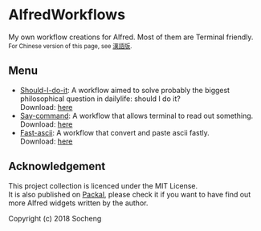 # AlfredWorkflows
My own workflow creations for Alfred. Most of them are Terminal friendly.
<sub>For Chinese version of this page, see [漢語版](https://github.com/BaksiLi/AlfredWorkflows/blob/master/README_CN.md).</sub>
## Menu
- [Should-I-do-it](https://github.com/BaksiLi/AlfredWorkflows/tree/master/Index/should_i_do_it): A workflow aimed to solve probably the biggest philosophical question in dailylife: should I do it?  
    Download: [here](https://github.com/BaksiLi/AlfredWorkflows/blob/master/workflows/Should.alfredworkflow?raw=true)
- [Say-command](https://github.com/BaksiLi/AlfredWorkflows/tree/master/Index/say-workflow): A workflow that allows terminal to read out something.  
    Download: [here](https://github.com/BaksiLi/AlfredWorkflows/blob/master/workflows/say_command.alfredworkflow?raw=true)
- [Fast-ascii](https://github.com/BaksiLi/AlfredWorkflows/tree/master/Index/fast-ascii): A workflow that convert and paste ascii fastly.  
    Download: [here](https://github.com/BaksiLi/AlfredWorkflows/blob/master/workflows/Fast_ascii.alfredworkflow?raw=true)
    
## Acknowledgement
This project collection is licenced under the MIT License.  
It is also published on [Packal](http://www.packal.org/users/lisongcheng), please check it if you want to have find out more Alfred widgets written by the author.

Copyright (c) 2018 Socheng


